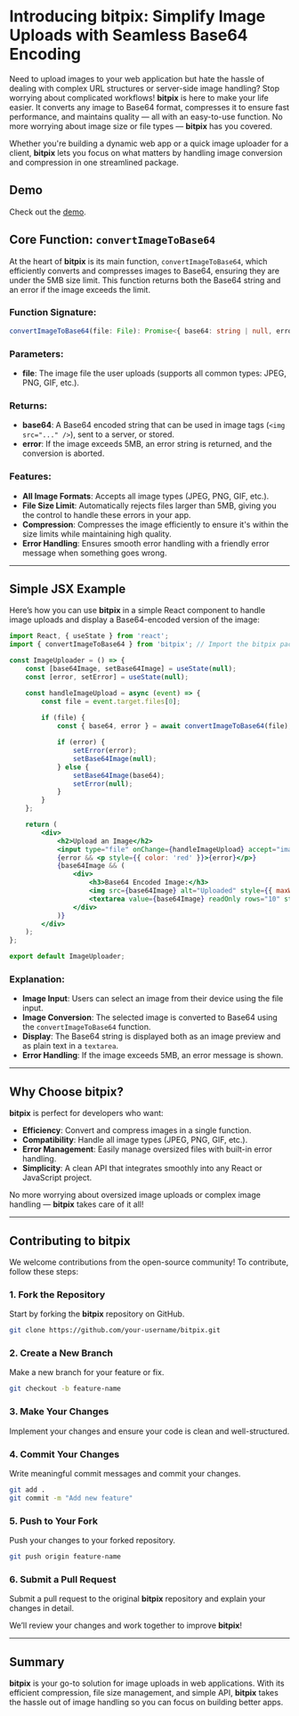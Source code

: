 # Introducing **bitpix**: Simplify Image Uploads with Seamless Base64 Encoding

Need to upload images to your web application but hate the hassle of dealing with complex URL structures or server-side image handling? Stop worrying about complicated workflows! **bitpix** is here to make your life easier. It converts any image to Base64 format, compresses it to ensure fast performance, and maintains quality — all with an easy-to-use function. No more worrying about image size or file types — **bitpix** has you covered.

Whether you're building a dynamic web app or a quick image uploader for a client, **bitpix** lets you focus on what matters by handling image conversion and compression in one streamlined package.

## Demo
Check out the [demo](https://bitpix-demo1.surge.sh).


## Core Function: `convertImageToBase64`

At the heart of **bitpix** is its main function, `convertImageToBase64`, which efficiently converts and compresses images to Base64, ensuring they are under the 5MB size limit. This function returns both the Base64 string and an error if the image exceeds the limit.

### Function Signature:

```ts
convertImageToBase64(file: File): Promise<{ base64: string | null, error: string | null }>
```

### Parameters:
- **file**: The image file the user uploads (supports all common types: JPEG, PNG, GIF, etc.).

### Returns:
- **base64**: A Base64 encoded string that can be used in image tags (`<img src="..." />`), sent to a server, or stored.
- **error**: If the image exceeds 5MB, an error string is returned, and the conversion is aborted.

### Features:
- **All Image Formats**: Accepts all image types (JPEG, PNG, GIF, etc.).
- **File Size Limit**: Automatically rejects files larger than 5MB, giving you the control to handle these errors in your app.
- **Compression**: Compresses the image efficiently to ensure it's within the size limits while maintaining high quality.
- **Error Handling**: Ensures smooth error handling with a friendly error message when something goes wrong.

---

## Simple JSX Example

Here’s how you can use **bitpix** in a simple React component to handle image uploads and display a Base64-encoded version of the image:

```jsx
import React, { useState } from 'react';
import { convertImageToBase64 } from 'bitpix'; // Import the bitpix package

const ImageUploader = () => {
    const [base64Image, setBase64Image] = useState(null);
    const [error, setError] = useState(null);

    const handleImageUpload = async (event) => {
        const file = event.target.files[0];
        
        if (file) {
            const { base64, error } = await convertImageToBase64(file);

            if (error) {
                setError(error);
                setBase64Image(null);
            } else {
                setBase64Image(base64);
                setError(null);
            }
        }
    };

    return (
        <div>
            <h2>Upload an Image</h2>
            <input type="file" onChange={handleImageUpload} accept="image/*" />
            {error && <p style={{ color: 'red' }}>{error}</p>}
            {base64Image && (
                <div>
                    <h3>Base64 Encoded Image:</h3>
                    <img src={base64Image} alt="Uploaded" style={{ maxWidth: '100%' }} />
                    <textarea value={base64Image} readOnly rows="10" style={{ width: '100%' }} />
                </div>
            )}
        </div>
    );
};

export default ImageUploader;
```

### Explanation:
- **Image Input**: Users can select an image from their device using the file input.
- **Image Conversion**: The selected image is converted to Base64 using the `convertImageToBase64` function.
- **Display**: The Base64 string is displayed both as an image preview and as plain text in a `textarea`.
- **Error Handling**: If the image exceeds 5MB, an error message is shown.

---

## Why Choose **bitpix**?

**bitpix** is perfect for developers who want:
- **Efficiency**: Convert and compress images in a single function.
- **Compatibility**: Handle all image types (JPEG, PNG, GIF, etc.).
- **Error Management**: Easily manage oversized files with built-in error handling.
- **Simplicity**: A clean API that integrates smoothly into any React or JavaScript project.

No more worrying about oversized image uploads or complex image handling — **bitpix** takes care of it all!

---

## Contributing to **bitpix**

We welcome contributions from the open-source community! To contribute, follow these steps:

### 1. Fork the Repository
Start by forking the **bitpix** repository on GitHub.

```bash
git clone https://github.com/your-username/bitpix.git
```

### 2. Create a New Branch
Make a new branch for your feature or fix.

```bash
git checkout -b feature-name
```

### 3. Make Your Changes
Implement your changes and ensure your code is clean and well-structured.

### 4. Commit Your Changes
Write meaningful commit messages and commit your changes.

```bash
git add .
git commit -m "Add new feature"
```

### 5. Push to Your Fork
Push your changes to your forked repository.

```bash
git push origin feature-name
```

### 6. Submit a Pull Request
Submit a pull request to the original **bitpix** repository and explain your changes in detail.

We’ll review your changes and work together to improve **bitpix**!

---

## Summary

**bitpix** is your go-to solution for image uploads in web applications. With its efficient compression, file size management, and simple API, **bitpix** takes the hassle out of image handling so you can focus on building better apps.